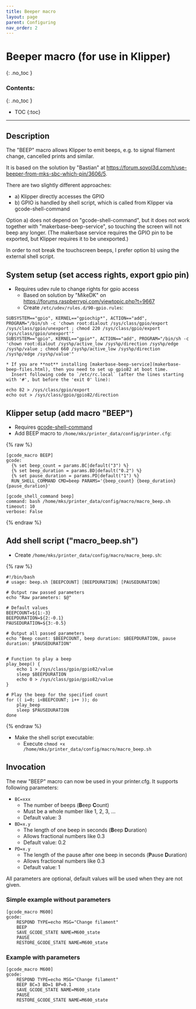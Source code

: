```yaml
---
title: Beeper macro
layout: page
parent: Configuring
nav_order: 2
---
```

# Beeper macro (for use in Klipper)
{: .no_toc }
### Contents:
{: .no_toc }
- TOC
{:toc}
----

## Description
The "BEEP" macro allows Klipper to emit beeps, e.g. to signal filament change, cancelled prints and similar.

It is based on the solution by "Bastian" at <https://forum.sovol3d.com/t/use-beeper-from-mks-sbc-which-pin/3606/5>.

There are two slightly different approaches:
  * a) Klipper directly accesses the GPIO
  * b) GPIO is handled by shell script, which is called from Klipper via gcode-shell-command
  
Option a) does not depend on "gcode-shell-command", but it does not work together with "makerbase-beep-service", so touching the screen will not beep any longer. (The makerbase service requires the GPIO pin to be exported, but Klipper requires it to be unexported.)

In order to not break the touchscreen beeps, I prefer option b) using the external shell script.

## System setup (set access rights, export gpio pin)
  * Requires udev rule to change rights for gpio access
    * Based on solution by "MikeDK" on <https://forums.raspberrypi.com/viewtopic.php?t=9667>
    * Create `/etc/udev/rules.d/90-gpio.rules`:
```
SUBSYSTEM=="gpio", KERNEL=="gpiochip*", ACTION=="add", PROGRAM="/bin/sh -c 'chown root:dialout /sys/class/gpio/export /sys/class/gpio/unexport ; chmod 220 /sys/class/gpio/export /sys/class/gpio/unexport'"
SUBSYSTEM=="gpio", KERNEL=="gpio*", ACTION=="add", PROGRAM="/bin/sh -c 'chown root:dialout /sys%p/active_low /sys%p/direction /sys%p/edge /sys%p/value ; chmod 660 /sys%p/active_low /sys%p/direction /sys%p/edge /sys%p/value'"
```
    * If you are **not** installing [makerbase-beep-service](makerbase-beep-files.html), then you need to set up gpio82 at boot time.
      Insert following code to `/etc/rc.local` (after the lines starting with '#', but before the 'exit 0' line):
```
echo 82 > /sys/class/gpio/export
echo out > /sys/class/gpio/gpio82/direction
```

## Klipper setup (add macro "BEEP")
  * Requires [gcode-shell-command](https://github.com/dw-0/kiauh/blob/master/docs/gcode_shell_command.md)
  * Add BEEP macro to `/home/mks/printer_data/config/printer.cfg`:

{% raw  %}
```
[gcode_macro BEEP]
gcode:
  {% set beep_count = params.BC|default("3") %}
  {% set beep_duration = params.BD|default("0.2") %}
  {% set pause_duration = params.PD|default("1") %}
  RUN_SHELL_COMMAND CMD=beep PARAMS='{beep_count} {beep_duration} {pause_duration}'

[gcode_shell_command beep]
command: bash /home/mks/printer_data/config/macro/macro_beep.sh
timeout: 10
verbose: False
```
{% endraw  %}

## Add shell script ("macro_beep.sh")
  * Create `/home/mks/printer_data/config/macro/macro_beep.sh`:

{% raw  %}
```
#!/bin/bash
# usage: beep.sh [BEEPCOUNT] [BEEPDURATION] [PAUSEDURATION]

# Output raw passed parameters
echo "Raw parameters: $@"

# Default values
BEEPCOUNT=${1:-3}
BEEPDURATION=${2:-0.1}
PAUSEDURATION=${3:-0.5}

# Output all passed parameters
echo "Beep count: $BEEPCOUNT, beep duration: $BEEPDURATION, pause duration: $PAUSEDURATION"


# Function to play a beep
play_beep() {
    echo 1 > /sys/class/gpio/gpio82/value
    sleep $BEEPDURATION
    echo 0 > /sys/class/gpio/gpio82/value
}

# Play the beep for the specified count
for (( i=0; i<BEEPCOUNT; i++ )); do
    play_beep
    sleep $PAUSEDURATION
done
```
{% endraw  %}
  * Make the shell script executable:
    * Execute `chmod +x /home/mks/printer_data/config/macro/macro_beep.sh`

## Invocation

The new "BEEP" macro can now be used in your printer.cfg. It supports following parameters:
- `BC=xxx`
  - The number of beeps (**B**eep **C**ount)
  - Must be a whole number like 1, 2, 3, ...
  - Default value: 3
- `BD=x.y`
  - The length of one beep in seconds (**B**eep **D**uration)
  - Allows fractional numbers like 0.3
  - Default value: 0.2
- `PD=x.y`
  - The length of the pause after one beep in seconds (**P**ause **D**uration)
  - Allows fractional numbers like 0.3
  - Default value: 1

All parameters are optional, default values will be used when they are not given.

### Simple example without parameters
```
[gcode_macro M600]
gcode:
    RESPOND TYPE=echo MSG="Change filament"
    BEEP
    SAVE_GCODE_STATE NAME=M600_state
    PAUSE
    RESTORE_GCODE_STATE NAME=M600_state
```

### Example with parameters
```
[gcode_macro M600]
gcode:
    RESPOND TYPE=echo MSG="Change filament"
    BEEP BC=3 BD=1 BP=0.1
    SAVE_GCODE_STATE NAME=M600_state
    PAUSE
    RESTORE_GCODE_STATE NAME=M600_state
```

